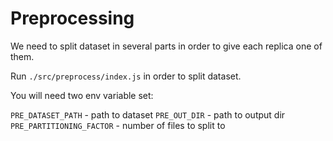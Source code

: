 # Preprocessing

We need to split dataset in several parts in order to give each replica one of them.

Run `./src/preprocess/index.js` in order to split dataset.

You will need two env variable set:

`PRE_DATASET_PATH` - path to dataset
`PRE_OUT_DIR` - path to output dir
`PRE_PARTITIONING_FACTOR` - number of files to split to

